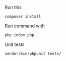 Run this
```
composer install
```

Run command with 
```
php index.php
```

Unit tests
```
vendor/bin/phpunit tests/
```
